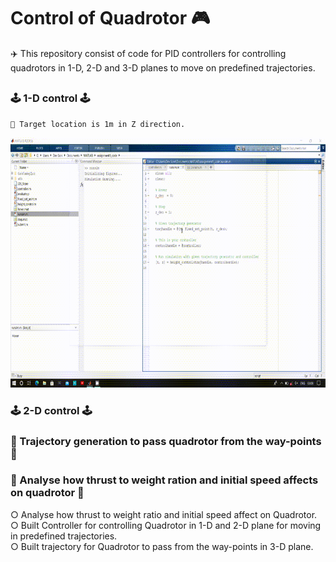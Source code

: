 # Control of Quadrotor 🎮            
✈️ This repository consist of code for PID controllers for controlling quadrotors in 1-D, 2-D and 3-D planes to move on predefined trajectories.            
##         
### 🕹️ 1-D control 🕹️        
    🎯 Target location is 1m in Z direction.
<!--img height="40" width="40" src="https://github.com/devsonni/Control-of-Quadrotor/blob/main/gif/1-D%20Controlling%20of%20Quardrotor.gif"-->
<img align="midle" height="400" width="600" src="https://github.com/devsonni/Control-of-Quadrotor/blob/main/gif/1-D%20Controlling%20of%20Quardrotor.gif"> 

### 🕹️ 2-D control 🕹️    


### 🌌 Trajectory generation to pass quadrotor from the way-points 🌌               

### 🛬 Analyse how thrust to weight ration and initial speed affects on quadrotor 🛬                    


○ Analyse how thrust to weight ratio and initial speed affect on Quadrotor.     
○ Built Controller for controlling Quadrotor in 1-D and 2-D plane for moving in predefined trajectories.    
○ Built trajectory for Quadrotor to pass from the way-points in 3-D plane.
